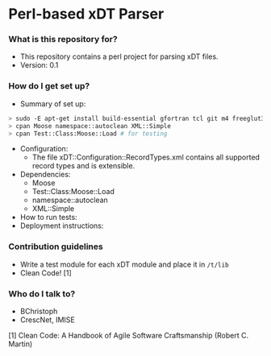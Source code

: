 # Perl-based xDT Parser #

### What is this repository for? ###

* This repository contains a perl project for parsing xDT files.
* Version: 0.1

### How do I get set up? ###

* Summary of set up:
```sh
> sudo -E apt-get install build-essential gfortran tcl git m4 freeglut3 doxygen libblas-dev liblapack-dev libx11-dev libnuma-dev zlib1g-dev libhwloc-dev
> cpan Moose namespace::autoclean XML::Simple
> cpan Test::Class:Moose::Load # for testing
```
* Configuration:
  * The file xDT::Configuration::RecordTypes.xml contains all supported record types and is extensible.
* Dependencies:
  * Moose
  * Test::Class:Moose::Load
  * namespace::autoclean
  * XML::Simple
* How to run tests:
* Deployment instructions:

### Contribution guidelines ###

* Write a test module for each xDT module and place it in `/t/lib`
* Clean Code! [1]

### Who do I talk to? ###

* BChristoph
* CrescNet, IMISE

[1] Clean Code: A Handbook of Agile Software Craftsmanship (Robert C. Martin)